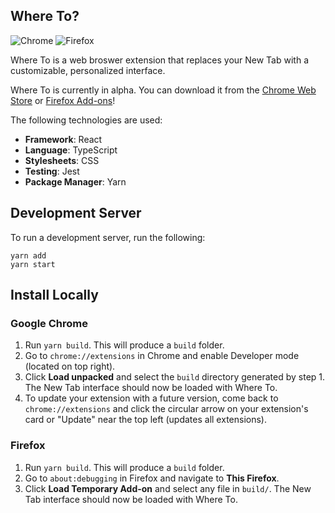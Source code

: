 ## Where To?
![Chrome](https://img.shields.io/website?down_message=unavailable&label=chrome&up_message=available&url=https%3A%2F%2Fchrome.google.com%2Fwebstore%2Fdetail%2Fwhere-to%2Fkdhcodpjaffhbbphkahnkbllddjihima)
![Firefox](https://img.shields.io/website?down_message=unavailable&label=firefox&up_message=available&url=https%3A%2F%2Faddons.mozilla.org%2Fen-US%2Ffirefox%2Faddon%2Fwhere-to%2F)

Where To is a web broswer extension that replaces your New Tab with a customizable, personalized interface.

Where To is currently in alpha. You can download it from the [Chrome Web Store](https://chrome.google.com/webstore/detail/where-to/kdhcodpjaffhbbphkahnkbllddjihima) or [Firefox Add-ons](https://addons.mozilla.org/en-US/firefox/addon/where-to/)!

The following technologies are used:
- **Framework**: React
- **Language**: TypeScript
- **Stylesheets**: CSS
- **Testing**: Jest
- **Package Manager**: Yarn

## Development Server

To run a development server, run the following:

```
yarn add
yarn start
```

## Install Locally

### Google Chrome

1. Run `yarn build`. This will produce a `build` folder.
2. Go to `chrome://extensions` in Chrome and enable Developer mode (located on top right).
3. Click **Load unpacked** and select the `build` directory generated by step 1. The New Tab interface should now be loaded with Where To.
4. To update your extension with a future version, come back to `chrome://extensions` and click the circular arrow on your extension's card or "Update" near the top left (updates all extensions).

### Firefox

1. Run `yarn build`. This will produce a `build` folder.
2. Go to `about:debugging` in Firefox and navigate to **This Firefox**.
3. Click **Load Temporary Add-on** and select any file in `build/`. The New Tab interface should now be loaded with Where To.
